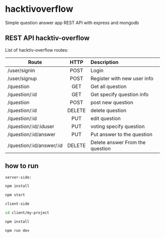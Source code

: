 # hacktivoverflow
Simple question answer app REST API
with express and mongodb

## REST API hacktiv-overflow

List of hacktiv-overflow routes:

| Route                   | HTTP          | Description      |
| -------------           |:-------------:| :----------------|
| /user/signin            |POST           | Login   |
| /user/signup            |POST           | Register with new user info   |
| /question               |GET            | Get all question|
| /question/:id           |GET            | Get specify question info|
| /question               |POST           | post new question|
| /question/:id           |DELETE         | delete question|
| /question/:id           |PUT            | edit question|
| /question/:id/:iduser  |PUT            | voting specify question|
| /question/:id/answer    |PUT            | Put answer to the question|
| /question/:id/answer/:id|DELETE         | Delete answer From the question|


## how to run

```bash
server-side:

npm install

npm start

client-side

cd client/my-project

npm install

npm run dev
```
